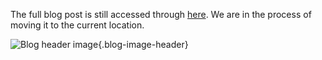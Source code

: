 The full blog post is still accessed through [here](https://www.1onepsilon.com/single-post/2018/09/01/September-2018-Editors-Picks). We are in the process of moving it to the current location.

![Blog header image](https://es-app.com/assets/355acb.jpg){.blog-image-header}